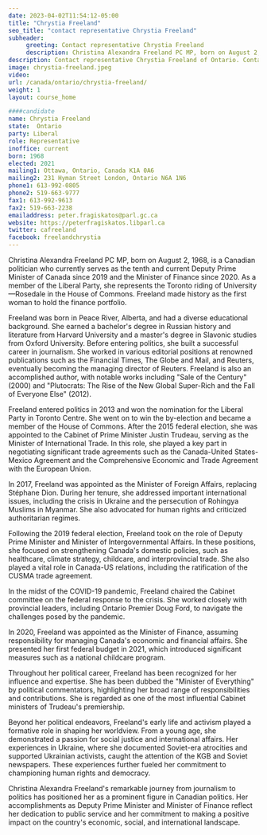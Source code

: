 ```yaml
---
date: 2023-04-02T11:54:12-05:00
title: "Chrystia Freeland"
seo_title: "contact representative Chrystia Freeland"
subheader:
     greeting: Contact representative Chrystia Freeland
     description: Christina Alexandra Freeland PC MP, born on August 2, 1968, is a Canadian politician who currently serves as the tenth and current Deputy Prime Minister of Canada since 2019 and the Minister of Finance since 2020.
description: Contact representative Chrystia Freeland of Ontario. Contact information for Chrystia Freeland includes email address, phone number, and mailing address.
image: chrystia-freeland.jpeg
video:
url: /canada/ontario/chrystia-freeland/
weight: 1
layout: course_home

####candidate
name: Chrystia Freeland
state:	Ontario
party: Liberal
role: Representative
inoffice: current
born: 1968
elected: 2021
mailing1: Ottawa, Ontario, Canada K1A 0A6
mailing2: 231 Hyman Street London, Ontario N6A 1N6
phone1: 613-992-0805
phone2: 519-663-9777
fax1: 613-992-9613
fax2: 519-663-2238
emailaddress: peter.fragiskatos@parl.gc.ca
website: https://peterfragiskatos.libparl.ca
twitter: cafreeland
facebook: freelandchrystia
---
```


Christina Alexandra Freeland PC MP, born on August 2, 1968, is a Canadian politician who currently serves as the tenth and current Deputy Prime Minister of Canada since 2019 and the Minister of Finance since 2020. As a member of the Liberal Party, she represents the Toronto riding of University—Rosedale in the House of Commons. Freeland made history as the first woman to hold the finance portfolio.

Freeland was born in Peace River, Alberta, and had a diverse educational background. She earned a bachelor's degree in Russian history and literature from Harvard University and a master's degree in Slavonic studies from Oxford University. Before entering politics, she built a successful career in journalism. She worked in various editorial positions at renowned publications such as the Financial Times, The Globe and Mail, and Reuters, eventually becoming the managing director of Reuters. Freeland is also an accomplished author, with notable works including "Sale of the Century" (2000) and "Plutocrats: The Rise of the New Global Super-Rich and the Fall of Everyone Else" (2012).

Freeland entered politics in 2013 and won the nomination for the Liberal Party in Toronto Centre. She went on to win the by-election and became a member of the House of Commons. After the 2015 federal election, she was appointed to the Cabinet of Prime Minister Justin Trudeau, serving as the Minister of International Trade. In this role, she played a key part in negotiating significant trade agreements such as the Canada-United States-Mexico Agreement and the Comprehensive Economic and Trade Agreement with the European Union.

In 2017, Freeland was appointed as the Minister of Foreign Affairs, replacing Stéphane Dion. During her tenure, she addressed important international issues, including the crisis in Ukraine and the persecution of Rohingya Muslims in Myanmar. She also advocated for human rights and criticized authoritarian regimes.

Following the 2019 federal election, Freeland took on the role of Deputy Prime Minister and Minister of Intergovernmental Affairs. In these positions, she focused on strengthening Canada's domestic policies, such as healthcare, climate strategy, childcare, and interprovincial trade. She also played a vital role in Canada-US relations, including the ratification of the CUSMA trade agreement.

In the midst of the COVID-19 pandemic, Freeland chaired the Cabinet committee on the federal response to the crisis. She worked closely with provincial leaders, including Ontario Premier Doug Ford, to navigate the challenges posed by the pandemic.

In 2020, Freeland was appointed as the Minister of Finance, assuming responsibility for managing Canada's economic and financial affairs. She presented her first federal budget in 2021, which introduced significant measures such as a national childcare program.

Throughout her political career, Freeland has been recognized for her influence and expertise. She has been dubbed the "Minister of Everything" by political commentators, highlighting her broad range of responsibilities and contributions. She is regarded as one of the most influential Cabinet ministers of Trudeau's premiership.

Beyond her political endeavors, Freeland's early life and activism played a formative role in shaping her worldview. From a young age, she demonstrated a passion for social justice and international affairs. Her experiences in Ukraine, where she documented Soviet-era atrocities and supported Ukrainian activists, caught the attention of the KGB and Soviet newspapers. These experiences further fueled her commitment to championing human rights and democracy.

Christina Alexandra Freeland's remarkable journey from journalism to politics has positioned her as a prominent figure in Canadian politics. Her accomplishments as Deputy Prime Minister and Minister of Finance reflect her dedication to public service and her commitment to making a positive impact on the country's economic, social, and international landscape.
